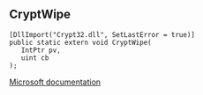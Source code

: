 ## CryptWipe

```
[DllImport("Crypt32.dll", SetLastError = true)]
public static extern void CryptWipe(
   IntPtr pv,
   uint cb
);
```

[Microsoft documentation](TODO)
